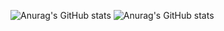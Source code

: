 ![Anurag's GitHub stats](https://github-readme-stats.vercel.app/api?username=PedrooLucca&show_icons=true&theme=dark)
![Anurag's GitHub stats](https://github-readme-stats.vercel.app/api?username=anuraghazra&show_icons=true&theme=transparent)
